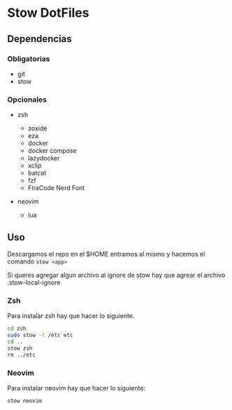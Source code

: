 # Stow DotFiles

## Dependencias

### Obligatorias

- git
- stow

### Opcionales

- zsh
    - zoxide
    - eza
    - docker
    - docker compose
    - lazydocker
    - xclip
    - batcat
    - fzf
    - FiraCode Nerd Font

- neovim
    - lua



## Uso
Descargamos el repo en el $HOME entramos al mismo y hacemos el comando `stow <app>`

Si queres agregar algun archivo al ignore de stow hay que agrear el archivo .stow-local-ignore

### Zsh

Para instalar zsh hay que hacer lo siguiente.

```bash
cd zsh
sudo stow -t /etc etc
cd ..
stow zsh
rm ../etc
```

### Neovim

Para instalar neovim hay que hacer lo siguiente:

```bash
stow neovim
```